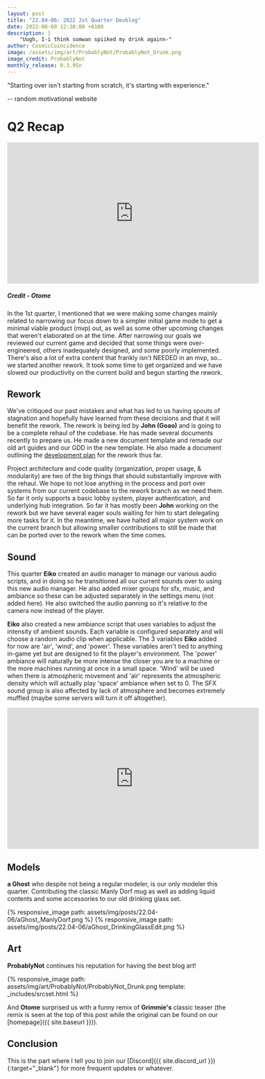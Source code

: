 ```yaml
---
layout: post
title: "22.04-06: 2022 2st Quarter Devblog"
date: 2022-06-09 12:30:00 +0100
description: |
    "Uugh, I-i think somwan spiiked my drink againn-"
author: CosmicCoincidence
image: /assets/img/art/ProbablyNot/ProbablyNot_Drunk.png
image_credit: ProbablyNot
monthly_release: 0.3.95n
---
```


"Starting over isn't starting from scratch, it's starting with experience."

-- random motivational website

# Q2 Recap

<div>
    <iframe class="video" width="580px" height="325px" src="https://www.youtube-nocookie.com/embed/85hqKsNXOTQ" frameborder="0" allow="accelerometer; autoplay; encrypted-media; gyroscope; picture-in-picture" allowfullscreen></iframe>
    <h5><i>Credit - Otome</i></h5>
</div>

In the 1st quarter, I mentioned that we were making some changes mainly related to narrowing our focus down to a simpler initial game mode to get a minimal viable product (mvp) out, as well as some other upcoming changes that weren't elaborated on at the time. After narrowing our goals we reviewed our current game and decided that some things were over-engineered, others inadequately designed, and some poorly implemented. There's also a lot of extra content that frankly isn't NEEDED in an mvp, so... we started another rework. It took some time to get organized and we have slowed our productivity on the current build and begun starting the rework.

## Rework

We've critiqued our past mistakes and what has led to us having spouts of stagnation and hopefully have learned from these decisions and that it will benefit the rework. The rework is being led by **John (Goao)** and is going to be a complete rehaul of the codebase. He has made several documents recently to prepare us. He made a new document template and remade our old art guides and our GDD in the new template. He also made a document outlining the [development plan](https://docs.google.com/document/d/19-9G9lOs08ASp-7PPbZNZxd5BkOpdgaQ/edit?usp=sharing&ouid=108272549702843855013&rtpof=true&sd=true) for the rework thus far.

Project architecture and code quality (organization, proper usage, & modularity) are two of the big things that should substantially improve with the rehaul. We hope to not lose anything in the process and port over systems from our current codebase to the rework branch as we need them. So far it only supports a basic lobby system, player authentication, and underlying hub integration. So far it has mostly been **John** working on the rework but we have several eager souls waiting for him to start delegating more tasks for it. In the meantime, we have halted all major system work on the current branch but allowing smaller contributions to still be made that can be ported over to the rework when the time comes.

## Sound

This quarter **Eiko** created an audio manager to manage our various audio scripts, and in doing so he transitioned all our current sounds over to using this new audio manager. He also added mixer groups for sfx, music, and ambiance so these can be adjusted separately in the settings menu (not added here). He also switched the audio panning so it's relative to the camera now instead of the player.

**Eiko** also created a new ambiance script that uses variables to adjust the intensity of ambient sounds. Each variable is configured separately and will choose a random audio clip when applicable. The 3 variables **Eiko** added for now are 'air', 'wind', and 'power'. These variables aren't tied to anything in-game yet but are designed to fit the player's environment. The 'power' ambiance will naturally be more intense the closer you are to a machine or the more machines running at once in a small space. 'Wind' will be used when there is atmospheric movement and 'air' represents the atmospheric density which will actually play 'space' ambiance when set to 0. The SFX sound group is also affected by lack of atmosphere and becomes extremely muffled (maybe some servers will turn it off altogether).

<iframe class="video" width="580px" height="325px" src="https://user-images.githubusercontent.com/53350053/168268021-f14a0570-64df-4d15-b8f5-9522f14311ab.mp4" frameborder="0" allow="accelerometer; autoplay; encrypted-media; gyroscope; picture-in-picture" allowfullscreen></iframe>

## Models

**a Ghost** who despite not being a regular modeler, is our only modeler this quarter. Contributing the classic Manly Dorf mug as well as adding liquid contents and some accessories to our old drinking glass set.

<div class='horizontal-2' markdown='1'>
  {% responsive_image path: assets/img/posts/22.04-06/aGhost_ManlyDorf.png %}
  {% responsive_image path: assets/img/posts/22.04-06/aGhost_DrinkingGlassEdit.png %}
</div>

## Art

**ProbablyNot** continues his reputation for having the best blog art!

{% responsive_image path: assets/img/art/ProbablyNot/ProbablyNot_Drunk.png template: _includes/srcset.html %}

And **Otome** surprised us with a funny remix of **Grimmie's** classic teaser (the remix is seen at the top of this post while the original can be found on our [homepage]({{ site.baseurl }})).

## Conclusion

This is the part where I tell you to join our [Discord]({{ site.discord_url }}){:target="_blank"} for more frequent updates or whatever.